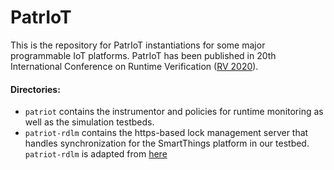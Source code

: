 # PatrIoT

This is the repository for PatrIoT instantiations for some major programmable IoT platforms. PatrIoT has been published in 20th International Conference on Runtime Verification ([RV 2020](https://rv20.ait.ac.at/pgm/)).

#### Directories:

* `patriot` contains the instrumentor and policies for runtime monitoring as well as the simulation testbeds.
* `patriot-rdlm` contains the https-based lock management server that handles synchronization for the SmartThings platform in our testbed. `patriot-rdlm` is adapted from [here](https://github.com/thefab/restful-distributed-lock-manager)

